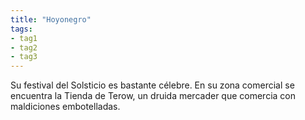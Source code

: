 ```yaml
---
title: "Hoyonegro" 
tags: 
- tag1 
- tag2
- tag3
---
```


Su festival del Solsticio es bastante célebre. En su zona comercial se encuentra la Tienda de Terow, un druida mercader que comercia con maldiciones embotelladas.
